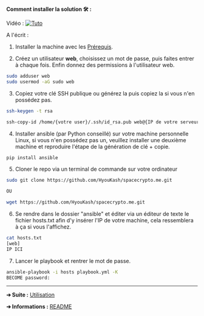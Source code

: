 **Comment installer la solution 🛠 :**

Vidéo : [![Tuto](https://res.cloudinary.com/marcomontalbano/image/upload/v1644863801/video_to_markdown/images/youtube--WZMv_D1H8FQ-c05b58ac6eb4c4700831b2b3070cd403.jpg)](https://www.youtube.com/watch?v=WZMv_D1H8FQ "Tuto")

A l'écrit :

1. Installer la machine avec les [Prérequis](https://github.com/HyouKash/spacecrypto.me/blob/main/Documentation/Pr%C3%A9requis.md).

2. Créez un utilisateur **web**, choisissez un mot de passe, puis faites entrer à chaque fois. Enfin donnez des permissions à l'utilisateur web.

```bash
sudo adduser web 
sudo usermod -aG sudo web
```

3. Copiez votre clé SSH publique ou générez la puis copiez la si vous n'en possédez pas.

```bash 
ssh-keygen -t rsa

ssh-copy-id /home/{votre user}/.ssh/id_rsa.pub web@{IP de votre serveur}
```

4. Installer ansible (par Python conseillé) sur votre machine personnelle Linux, si vous n'en possédez pas un, veuillez installer une deuxième machine et reproduire l'étape de la génération de clé + copie.

```bash
pip install ansible
```

5. Cloner le repo via un terminal de commande sur votre ordinateur

```bash 
sudo git clone https://github.com/HyouKash/spacecrypto.me.git

OU

wget https://github.com/HyouKash/spacecrypto.me.git
```

6. Se rendre dans le dossier "ansible" et éditer via un éditeur de texte le fichier hosts.txt afin d'y insérer l'IP de votre machine, cela ressemblera à ça si vous l'affichez.

```bash 
cat hosts.txt
[web]
IP ICI 
```

7. Lancer le playbook et rentrer le mot de passe.

```bash 
ansible-playbook -i hosts playbook.yml -K
BECOME password:
```
---

**➔ Suite :** [Utilisation](https://github.com/HyouKash/spacecrypto.me/blob/main/Documentation/Utilisation.md)

**➔ Informations :** [README](https://github.com/HyouKash/spacecrypto.me/blob/main/README.md)
